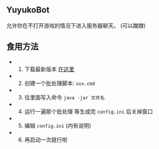## YuyukoBot
允许你在不打开游戏的情况下进入服务器聊天。
(可以蹭蹭)

## 食用方法
- 1. 下载最新版本 [在这里](https://gitlab.uuzdream.cn/uuz/uuzselfplaybot/-/releases)
- 2. 创建一个批处理脚本: ``xxx.cmd``
- 3. 往里面写入命令 ``java -jar 文件名``
- 4. 运行一遍那个批处理 等生成完 ``config.ini`` 后关掉窗口
- 5. 编辑 ``config.ini`` (内有说明)
- 6. 再启动一次就行啦

